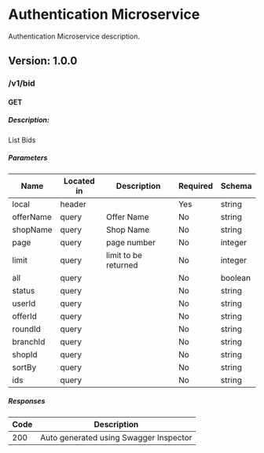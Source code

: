 # Authentication Microservice
Authentication Microservice description.

## Version: 1.0.0

### /v1/bid

#### GET
##### Description:

List Bids

##### Parameters

| Name | Located in | Description | Required | Schema |
| ---- | ---------- | ----------- | -------- | ---- |
| local | header |  | Yes | string |
| offerName | query | Offer Name | No | string |
| shopName | query | Shop Name | No | string |
| page | query | page number | No | integer |
| limit | query | limit to be returned | No | integer |
| all | query |  | No | boolean |
| status | query |  | No | string |
| userId | query |  | No | string |
| offerId | query |  | No | string |
| roundId | query |  | No | string |
| branchId | query |  | No | string |
| shopId | query |  | No | string |
| sortBy | query |  | No | string |
| ids | query |  | No | string |

##### Responses

| Code | Description |
| ---- | ----------- |
| 200 | Auto generated using Swagger Inspector |
